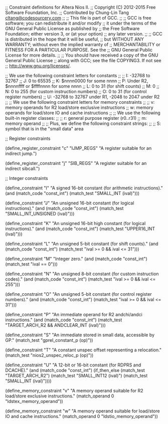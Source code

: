 ;; Constraint definitions for Altera Nios II.
;; Copyright (C) 2012-2015 Free Software Foundation, Inc.
;; Contributed by Chung-Lin Tang <cltang@codesourcery.com>
;;
;; This file is part of GCC.
;;
;; GCC is free software; you can redistribute it and/or modify
;; it under the terms of the GNU General Public License as published by
;; the Free Software Foundation; either version 3, or (at your option)
;; any later version.
;;
;; GCC is distributed in the hope that it will be useful,
;; but WITHOUT ANY WARRANTY; without even the implied warranty of
;; MERCHANTABILITY or FITNESS FOR A PARTICULAR PURPOSE.  See the
;; GNU General Public License for more details.
;;
;; You should have received a copy of the GNU General Public License
;; along with GCC; see the file COPYING3.  If not see
;; <http://www.gnu.org/licenses/>.

;; We use the following constraint letters for constants
;;
;;  I: -32768 to 32767
;;  J: 0 to 65535
;;  K: $nnnn0000 for some nnnn
;;  P: Under R2, $nnnnffff or $ffffnnnn for some nnnn
;;  L: 0 to 31 (for shift counts)
;;  M: 0
;;  N: 0 to 255 (for custom instruction numbers)
;;  O: 0 to 31 (for control register numbers)
;;  U: -32768 to 32767 under R1, -2048 to 2047 under R2
;;
;; We use the following constraint letters for memory constraints
;;
;;  v: memory operands for R2 load/store exclusive instructions
;;  w: memory operands for load/store IO and cache instructions
;;
;; We use the following built-in register classes:
;;
;;  r: general purpose register (r0..r31)
;;  m: memory operand
;;
;; Plus, we define the following constraint strings:
;;
;;  S: symbol that is in the "small data" area

;; Register constraints

(define_register_constraint "c" "IJMP_REGS"
  "A register suitable for an indirect jump.")

(define_register_constraint "j" "SIB_REGS"
  "A register suitable for an indirect sibcall.")

;; Integer constraints

(define_constraint "I"
  "A signed 16-bit constant (for arithmetic instructions)."
  (and (match_code "const_int")
       (match_test "SMALL_INT (ival)")))

(define_constraint "J"
  "An unsigned 16-bit constant (for logical instructions)."
  (and (match_code "const_int")
       (match_test "SMALL_INT_UNSIGNED (ival)")))

(define_constraint "K"
  "An unsigned 16-bit high constant (for logical instructions)."
  (and (match_code "const_int")
       (match_test "UPPER16_INT (ival)")))

(define_constraint "L"
  "An unsigned 5-bit constant (for shift counts)."
  (and (match_code "const_int")
       (match_test "ival >= 0 && ival <= 31")))

(define_constraint "M"
  "Integer zero."
  (and (match_code "const_int")
       (match_test "ival == 0")))

(define_constraint "N"
  "An unsigned 8-bit constant (for custom instruction codes)."
  (and (match_code "const_int")
       (match_test "ival >= 0 && ival <= 255")))

(define_constraint "O"
  "An unsigned 5-bit constant (for control register numbers)."
  (and (match_code "const_int")
       (match_test "ival >= 0 && ival <= 31")))

(define_constraint "P"
  "An immediate operand for R2 andchi/andci instructions."
  (and (match_code "const_int")
       (match_test "TARGET_ARCH_R2 && ANDCLEAR_INT (ival)")))

(define_constraint "S"
  "An immediate stored in small data, accessible by GP."
  (match_test "gprel_constant_p (op)"))

(define_constraint "T"
  "A constant unspec offset representing a relocation."
  (match_test "nios2_unspec_reloc_p (op)"))

(define_constraint "U"
  "A 12-bit or 16-bit constant (for RDPRS and DCACHE)."
  (and (match_code "const_int")
       (if_then_else (match_test "TARGET_ARCH_R2")
                     (match_test "SMALL_INT12 (ival)")
                     (match_test "SMALL_INT (ival)"))))

(define_memory_constraint "v"
  "A memory operand suitable for R2 load/store exclusive instructions."
  (match_operand 0 "ldstex_memory_operand"))

(define_memory_constraint "w"
  "A memory operand suitable for load/store IO and cache instructions."
  (match_operand 0 "ldstio_memory_operand"))
